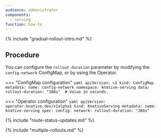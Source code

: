 ```yaml
---
audience: administrator
components:
  - serving
function: how-to
---
```


{% include "gradual-rollout-intro.md" %}

## Procedure

You can configure the `rollout-duration` parameter by modifying the `config-network` ConfigMap, or by using the Operator.

=== "ConfigMap configuration"
    ```yaml
    apiVersion: v1
    kind: ConfigMap
    metadata:
     name: config-network
     namespace: knative-serving
    data:
      rollout-duration: "380s"  # Value in seconds.
    ```

=== "Operator configuration"
    ```yaml
    apiVersion: operator.knative.dev/v1alpha1
    kind: KnativeServing
    metadata:
      name: knative-serving
    spec:
      config:
        network:
           rollout-duration: "380s"
    ```

{% include "route-status-updates.md" %}

{% include "multiple-rollouts.md" %}
